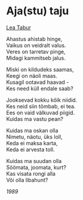 # Aja\(stu\) taju

[Lea Tabur](./)

Ahastus ahistab hinge,  
Vaikus on veidralt valus.  
Veres on tarretav pinge,  
Midagi kammitseb jalus.

Miski on kildudeks saamas,  
Keegi on näoli maas.  
Kusagil ootavad haavad -  
Kes need küll endale saab?

Jooksevad kokku kõik niidid.  
Kes neid siin tõmbab, ei tea.  
Ees on vaid välkuvad piigid.  
Kuidas ma vastu pean?

Kuidas ma oskan olla  
Nimetu, näotu, üks loll,  
Keda ei maksa karta,  
Keda ei arvesta toll.

Kuidas ma suudan olla  
Söömata, joomata, kurt?  
Kas visata rongi alla  
Või olla libahunt?

_1989_

